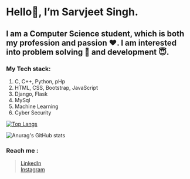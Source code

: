 # Hello👋, I’m Sarvjeet Singh.

## I am a Computer Science student, which is both my profession and passion :heart:. I am interested into problem solving :star2: and development :innocent:. 

### My Tech stack:
1. C, C++, Python, pHp
2. HTML, CSS, Bootstrap, JavaScript
3. Django, Flask
4. MySql
5. Machine Learning
6. Cyber Security

[![Top Langs](https://github-readme-stats.vercel.app/api/top-langs/?username=jeet4779&layout=compact)](https://github.com/anuraghazra/github-readme-stats)




![Anurag's GitHub stats](https://github-readme-stats.vercel.app/api?username=jeet4779&show_icons=true&theme=tokyonight)



### Reach me :
> [LinkedIn ](https://www.linkedin.com/in/sarvjeet-singh-6249551b7/) <br/>
> [Instagram](https://www.instagram.com/thespacesquad_/?hl=en)


<!---
jeet4779/jeet4779 is a ✨ special ✨ repository because its `README.md` (this file) appears on your GitHub profile.
You can click the Preview link to take a look at your changes.
--->
